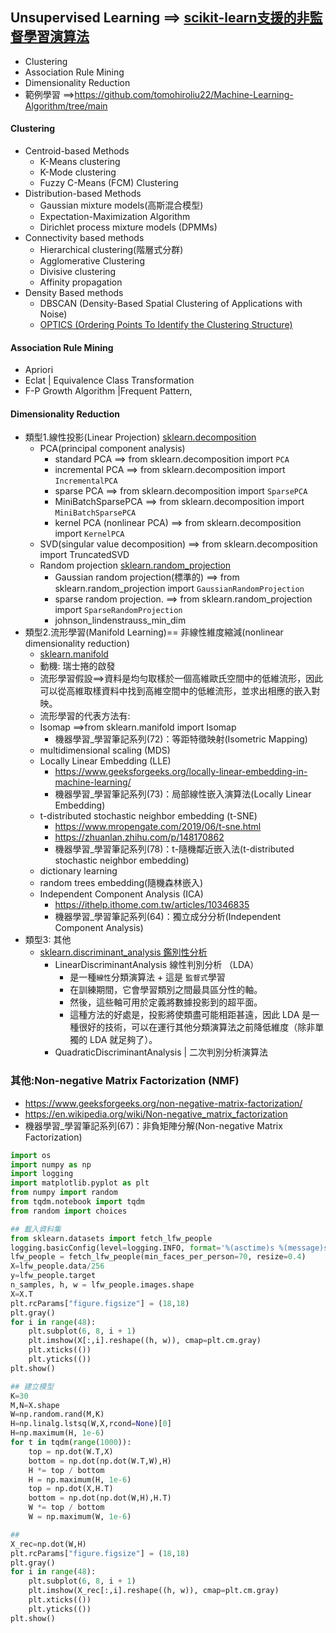 ## Unsupervised Learning ==> [scikit-learn支援的非監督學習演算法](scikit-learn支援的非監督學習演算法.md)
- Clustering
- Association Rule Mining
- Dimensionality Reduction
- 範例學習 ==>https://github.com/tomohiroliu22/Machine-Learning-Algorithm/tree/main
#### Clustering
  - Centroid-based Methods
    - K-Means clustering
    - K-Mode clustering
    - Fuzzy C-Means (FCM) Clustering 
  - Distribution-based Methods
    - Gaussian mixture models(高斯混合模型)
    - Expectation-Maximization Algorithm
    - Dirichlet process mixture models (DPMMs) 
  - Connectivity based methods
    - Hierarchical clustering(階層式分群) 
    - Agglomerative Clustering
    - Divisive clustering
    - Affinity propagation 
  - Density Based methods
    - DBSCAN (Density-Based Spatial Clustering of Applications with Noise)
    - [OPTICS (Ordering Points To Identify the Clustering Structure)](OPTICS.md) 
#### Association Rule Mining
  - Apriori
  - Eclat | Equivalence Class Transformation
  - F-P Growth Algorithm |Frequent Pattern, 
#### Dimensionality Reduction
- 類型1.線性投影(Linear Projection)  [sklearn.decomposition](https://scikit-learn.org/stable/api/sklearn.decomposition.html)
  - PCA(principal component analysis)
    - standard PCA ==> from sklearn.decomposition import `PCA`
    - incremental PCA ==>  from sklearn.decomposition import  `IncrementalPCA`
    - sparse PCA  ==>  from sklearn.decomposition import `SparsePCA`
    - MiniBatchSparsePCA ==> from sklearn.decomposition import `MiniBatchSparsePCA`
    - kernel PCA (nonlinear PCA) ==>  from sklearn.decomposition import `KernelPCA`
  - SVD(singular value decomposition) ==>  from sklearn.decomposition import TruncatedSVD
  - Random projection  [sklearn.random_projection](https://scikit-learn.org/stable/api/sklearn.random_projection.html)
    - Gaussian random projection(標準的) ==> from sklearn.random_projection import `GaussianRandomProjection`
    - sparse random projection.  ==> from sklearn.random_projection import `SparseRandomProjection`
    - johnson_lindenstrauss_min_dim
- 類型2.流形學習(Manifold Learning)== 非線性維度縮減(nonlinear dimensionality reduction)
  - [sklearn.manifold](https://scikit-learn.org/stable/api/sklearn.manifold.html)
  - 動機: 瑞士捲的啟發
  - 流形學習假設==>資料是均勻取樣於一個高維歐氏空間中的低維流形，因此可以從高維取樣資料中找到高維空間中的低維流形，並求出相應的嵌入對映。
  - 流形學習的代表方法有:
  - Isomap ==>from sklearn.manifold import Isomap
    - 機器學習_學習筆記系列(72)：等距特徵映射(Isometric Mapping) 
  - multidimensional scaling (MDS)
  - Locally Linear Embedding (LLE)
    - https://www.geeksforgeeks.org/locally-linear-embedding-in-machine-learning/
    - 機器學習_學習筆記系列(73)：局部線性嵌入演算法(Locally Linear Embedding)
  - t-distributed stochastic neighbor embedding (t-SNE)
    - https://www.mropengate.com/2019/06/t-sne.html
    - https://zhuanlan.zhihu.com/p/148170862
    - 機器學習_學習筆記系列(78)：t-隨機鄰近嵌入法(t-distributed stochastic neighbor embedding)
  - dictionary learning
  - random trees embedding(隨機森林嵌入)
  - Independent Component Analysis (ICA)
    - https://ithelp.ithome.com.tw/articles/10346835
    - 機器學習_學習筆記系列(64)：獨立成分分析(Independent Component Analysis)  
- 類型3: 其他
  - [sklearn.discriminant_analysis 鑑別性分析](https://scikit-learn.org/stable/api/sklearn.discriminant_analysis.html)
    - LinearDiscriminantAnalysis 線性判別分析 （LDA） 
      - 是一種`線性`分類演算法 + 這是 `監督式`學習
      - 在訓練期間，它會學習類別之間最具區分性的軸。
      - 然後，這些軸可用於定義將數據投影到的超平面。
      - 這種方法的好處是，投影將使類盡可能相距甚遠，因此 LDA 是一種很好的技術，可以在運行其他分類演算法之前降低維度（除非單獨的 LDA 就足夠了）。
    - QuadraticDiscriminantAnalysis | 二次判別分析演算法


### 其他:Non-negative Matrix Factorization (NMF)
- https://www.geeksforgeeks.org/non-negative-matrix-factorization/
- https://en.wikipedia.org/wiki/Non-negative_matrix_factorization
- 機器學習_學習筆記系列(67)：非負矩陣分解(Non-negative Matrix Factorization)
```python
import os 
import numpy as np
import logging
import matplotlib.pyplot as plt
from numpy import random
from tqdm.notebook import tqdm
from random import choices

## 載入資料集
from sklearn.datasets import fetch_lfw_people
logging.basicConfig(level=logging.INFO, format='%(asctime)s %(message)s')
lfw_people = fetch_lfw_people(min_faces_per_person=70, resize=0.4)
X=lfw_people.data/256
y=lfw_people.target
n_samples, h, w = lfw_people.images.shape
X=X.T
plt.rcParams["figure.figsize"] = (18,18)
plt.gray()
for i in range(48):
    plt.subplot(6, 8, i + 1)
    plt.imshow(X[:,i].reshape((h, w)), cmap=plt.cm.gray)
    plt.xticks(())
    plt.yticks(())
plt.show() 

## 建立模型
K=30
M,N=X.shape
W=np.random.rand(M,K)
H=np.linalg.lstsq(W,X,rcond=None)[0]
H=np.maximum(H, 1e-6)
for t in tqdm(range(1000)):
    top = np.dot(W.T,X)
    bottom = np.dot(np.dot(W.T,W),H)
    H *= top / bottom
    H = np.maximum(H, 1e-6)
    top = np.dot(X,H.T)
    bottom = np.dot(np.dot(W,H),H.T)
    W *= top / bottom
    W = np.maximum(W, 1e-6)

##
X_rec=np.dot(W,H)
plt.rcParams["figure.figsize"] = (18,18)
plt.gray()
for i in range(48):
    plt.subplot(6, 8, i + 1)
    plt.imshow(X_rec[:,i].reshape((h, w)), cmap=plt.cm.gray)
    plt.xticks(())
    plt.yticks(())
plt.show() 
```

